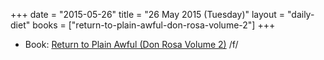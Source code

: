 +++
date = "2015-05-26"
title = "26 May 2015 (Tuesday)"
layout = "daily-diet"
books = ["return-to-plain-awful-don-rosa-volume-2"]
+++

<ul>
<li class="entry Book">Book: <a href="/books/return-to-plain-awful-don-rosa-volume-2">Return to Plain Awful (Don Rosa Volume 2)</a> /f/</li>
</ul>
